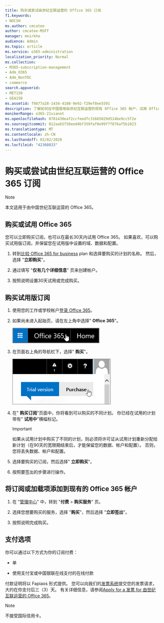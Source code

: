 ```yaml
---
title: 购买或尝试由世纪互联运营的 Office 365 订阅
f1.keywords:
- NOCSH
ms.author: cmcatee
author: cmcatee-MSFT
manager: mnirkhe
audience: Admin
ms.topic: article
ms.service: o365-administration
localization_priority: Normal
ms.collection:
- M365-subscription-management
- Adm_O365
- Adm_NonTOC
- commerce
search.appverid:
- MET150
- GEA150
ms.assetid: f9877a28-1434-4108-9e92-f29ef8ee5591
description: 了解如何在中国使用由世纪互联运营的现有 Office 365 帐户，试用 Office 365 订阅或立即将其购买、添加订阅或获取加载项。
monikerRange: o365-21vianet
ms.openlocfilehash: 0781430eaf2ccfeed7c31665029d514be9cc5f2e
ms.sourcegitcommit: 812aab5f58eed4bf359faf0e99f7f876af5b1023
ms.translationtype: MT
ms.contentlocale: zh-CN
ms.lasthandoff: 03/02/2020
ms.locfileid: "42360833"
---
```

# <a name="buy-or-try-subscriptions-for-office-365-operated-by-21vianet"></a>购买或尝试由世纪互联运营的 Office 365 订阅

> [!NOTE]
>  本文适用于由中国世纪互联运营的 Office 365。

## <a name="buy-or-try-office-365"></a>购买或试用 Office 365

您可以立即购买订阅，也可以在最长30天内试用 Office 365。 如果喜欢，可以购买试用版订阅，并保留您在试用版中设置的域、数据和配置。

1. 转到[比较 Office 365 for business](https://go.microsoft.com/fwlink/p/?linkid=393691&amp;clcid=0x409) plan 和选择要购买的计划的名称。 然后，选择 "**立即购买**"。

2. 通过填写 "**仅有几个详细信息**" 页来创建帐户。

3. 按照说明设置30天试用或完成购买。

## <a name="buy-your-trial-subscription"></a>购买试用版订阅

1. 使用您的工作或学校帐户[登录 Office 365](https://go.microsoft.com/fwlink/p/?linkid=513813)。

2. 如果尚未进入起始页，请在左上角中选择" **Office 365**"。

    ![可导航到 Office 365 开始页面的按钮](../../media/2fc597ab-ae33-4e5a-aec1-e60e48beac62.png)

3. 在页面右上角的导航栏下，选择" **购买**"。

    ![购买你的 Office 365 试用版的按钮](../../media/73fba4ad-6879-460b-8ef1-f2efb2ee4104.png)

4. 在" **购买订阅**"页面中，你将看到可以购买的不同计划。 你已经在试用的计划带有" **试用中**"横幅标记。

    > [!IMPORTANT]
    > 如果从试用计划中购买了不同的计划，则必须将许可证从试用计划重新分配给新计划（在90天的宽限期结束后，才能保留您的数据、帐户和配置）。 否则，您将丢失数据、帐户和配置。

5. 选择要购买的订阅，然后选择" **立即购买**"。

6. 按照要签出的步骤进行操作。

## <a name="add-subscriptions-or-add-ons-to-an-existing-office-365-account"></a>将订阅或加载项添加到现有的 Office 365 帐户

1. 在 "[管理中心](https://go.microsoft.com/fwlink/p/?linkid=850627)" 中，转到 "**付费** \> **购买服务**" 页。

2. 选择您想要购买的服务，选择 "**购买**"，然后选择 "**立即签出**"。

3. 按照说明完成购买。

## <a name="payment-options"></a>支付选项

你可以通过以下方式为你的订阅付费：

- 单

- 使用支付宝或中国银联在线支付的在线付款

付款证明将以 Fapiaos 形式提供。 您可以向我们的[发票系统](https://go.microsoft.com/fwlink/p/?LinkId=395314)提交您的发票请求，大约在你支付后三（3）天。 有关详细信息，请参阅[Apply for a 发票 for 由世纪互联运营的 Office 365](apply-for-a-fapiao.md)。

> [!NOTE]
>  不接受国际信用卡。
